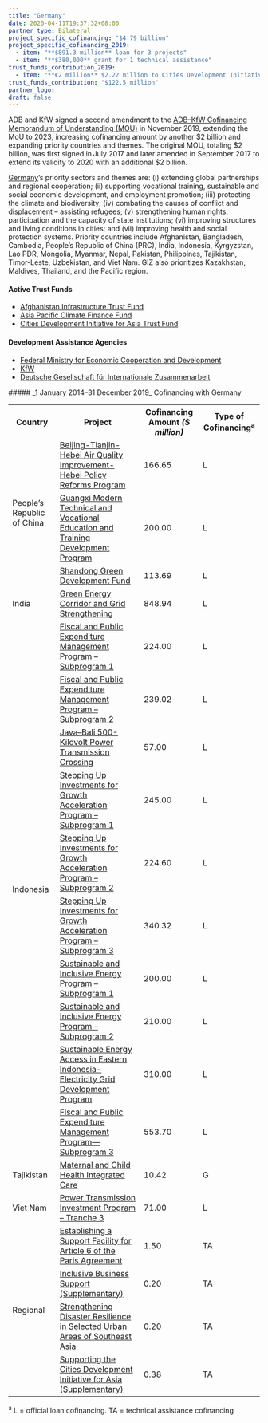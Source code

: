 ```yaml
---
title: "Germany"
date: 2020-04-11T19:37:32+08:00
partner_type: Bilateral
project_specific_cofinancing: "$4.79 billion"
project_specific_cofinancing_2019:
  - item: "**$891.3 million** loan for 3 projects"
  - item: "**$380,000** grant for 1 technical assistance" 
trust_funds_contribution_2019:
  - item: "**€2 million** $2.22 million to Cities Development Initiative for Asia Trust Fund under the Urban Financing Partnership Facility" 
trust_funds_contribution: "$122.5 million"
partner_logo:
draft: false
---
```

ADB and KfW signed a second amendment to the [ADB–KfW Cofinancing Memorandum of Understanding (MOU)](https://www.adb.org/news/adb-kfw-expand-cofinancing-partnership-additional-2-billion) in November 2019, extending the MoU to 2023, increasing cofinancing amount by another $2 billion and expanding priority countries and themes. The original MOU, totaling $2 billion, was first signed in July 2017 and later amended in September 2017 to extend its validity to 2020 with an additional $2 billion.  

[Germany](https://www.adb.org/publications/germany-fact-sheet)’s priority sectors and themes are: (i) extending global partnerships and regional cooperation; (ii) supporting vocational training, sustainable and social economic development, and employment promotion; (iii) protecting the climate and biodiversity; (iv) combating the causes of conflict and displacement – assisting refugees; (v) strengthening human rights, participation and the capacity of state institutions; (vi) improving structures and living conditions in cities; and (vii) improving health and social protection systems. Priority countries include Afghanistan, Bangladesh, Cambodia, People’s Republic of China (PRC), India, Indonesia, Kyrgyzstan, Lao PDR, Mongolia, Myanmar, Nepal, Pakistan, Philippines, Tajikistan, Timor-Leste, Uzbekistan, and Viet Nam. GIZ also prioritizes Kazakhstan, Maldives, Thailand, and the Pacific region.

#### Active Trust Funds 

* [Afghanistan Infrastructure Trust Fund](./modalities/trust-funds/multi-partner-trust-funds/#aitf) 
* [Asia Pacific Climate Finance Fund](./modalities/trust-funds/multi-partner-trust-funds/#apcff) 
* [Cities Development Initiative for Asia Trust Fund](./modalities/financing-partnership-facilities/urban-financing-partnership-facility/#cdiatf)

#### Development Assistance Agencies 

* [Federal Ministry for Economic Cooperation and Development](https://www.bmz.de/en/)
* [KfW](https://www.kfw.de/KfW-Group/) 
* [Deutsche Gesellschaft für Internationale Zusammenarbeit](https://www.giz.de/en/html/index.html)

<split>
##### _1 January 2014–31 December 2019_ Cofinancing with Germany

<table class="table dr-partner-table">

<tr>
<th>Country</th>
<th>Project</th>
<th>Cofinancing Amount <em>($ million)</em></th>
<th>Type of Cofinancing<sup>a</sup></th>
</tr>
<tr>
<td rowspan="3">People’s Republic of China</td>
<td><a
href="https://www.adb.org/projects/49232-001/main" target="_blank">Beijing-Tianjin-Hebei Air Quality Improvement-Hebei Policy Reforms Program</a></td>
<td>166.65 </td>
<td>L</td>

</tr>
<tr>
<td><a href="https://www.adb.org/projects/49308-002/main" target="_blank">Guangxi Modern Technical and Vocational Education and Training Development Program</a></td>
<td>200.00 </td>
<td>L</td>

</tr>
<tr>
<td><a href="https://www.adb.org/projects/51194-001/main" target="_blank">Shandong Green Development Fund</a></td>
<td>113.69 </td>
<td>L</td>

</tr>
<tr>
<td>India</td>
<td><a href="https://www.adb.org/projects/44426-016/main" target="_blank">Green Energy Corridor and Grid Strengthening</a></td>
<td>848.94 </td>
<td>L</td>

</tr>
<tr>
<td rowspan="10">Indonesia</td>
<td><a href="https://www.adb.org/projects/50168-001/main" target="_blank">Fiscal and Public Expenditure Management Program – Subprogram 1</a></td>
<td>224.00 </td>
<td>L</td>

</tr>
<tr>
<td><a href="https://www.adb.org/projects/50168-002/main" target="_blank">Fiscal and Public Expenditure Management Program – Subprogram 2</a></td>
<td>239.02 </td>
<td>L</td>

</tr>
<tr>
<td><a href="https://www.adb.org/projects/42362-013/main" target="_blank">Java–Bali 500-Kilovolt Power Transmission Crossing</a></td>
<td>57.00 </td>
<td>L</td>

</tr>
<tr>
<td><a href="https://www.adb.org/projects/documents/loan-agreement-stepping-up-investments-growth-acceleration-program-sp-1"
target="_blank">Stepping Up Investments for Growth Acceleration Program – Subprogram 1</a></td>
<td>245.00 </td>
<td>L</td>
</tr>
<tr>
<td><a
href="https://www.adb.org/projects/documents/loan-3402-ino-stepping-up-investments-for-growth-acceleration-program-sp2-lbg"
target="_blank">Stepping Up Investments for Growth Acceleration Program –
Subprogram 2</a></td>
<td>224.60 </td>
<td>L</td>
</tr>
<tr>
<td><a href="https://www.adb.org/projects/48134-007/main" target="_blank">Stepping Up Investments for Growth Acceleration Program – Subprogram 3</a></td>
<td>340.32 </td>
<td>L</td>

</tr>
<tr>
<td><a href="https://www.adb.org/projects/49043-001/main" target="_blank">Sustainable and Inclusive Energy Program – Subprogram 1</a></td>
<td>200.00 </td>
<td>L</td>

</tr>
<tr>
<td><a href="https://www.adb.org/projects/49043-002/main" target="_blank">Sustainable and Inclusive Energy Program – Subprogram 2</a></td>
<td>210.00 </td>
<td>L</td>

</tr>
<tr>
<td><a
href="https://www.adb.org/projects/50016-001/main" target="_blank">Sustainable
Energy Access in Eastern Indonesia- Electricity Grid Development Program</a></td>
<td>310.00 </td>
<td>L</td>

</tr>
<tr>
<td><a
href="https://www.adb.org/projects/50168-003/main" target="_blank">Fiscal and Public Expenditure Management Program—Subprogram 3</a></td>
<td>553.70 </td>
<td>L</td>

</tr>

<tr>
<td>Tajikistan</td>
<td><a href="https://www.adb.org/projects/44426-016/main" target="_blank">Maternal and Child Health Integrated Care</a></td>
<td>10.42 </td>
<td>G</td>

</tr>

<tr>
<td>Viet Nam</td>
<td><a
href="https://www.adb.org/projects/42039-036/main" target="_blank">Power
Transmission Investment Program – Tranche 3</a></td>
<td>71.00 </td>
<td>L</td>

</tr>
<tr>
<td rowspan="4">Regional</td>
<td><a
href="https://www.adb.org/projects/50404-001/main" target="_blank">Establishing
a Support Facility for Article 6 of the Paris Agreement</a></td>
<td>1.50 </td>
<td>TA</td>

</tr>
<tr>
<td><a
href="https://www.adb.org/projects/46240-001/main" target="_blank">Inclusive Business Support (Supplementary)</a></td>
<td>0.20 </td>
<td>TA</td>

</tr>
<tr>
<td><a
href="https://www.adb.org/projects/48426-001/main" target="_blank">Strengthening
Disaster Resilience in Selected Urban Areas of Southeast Asia</a></td>
<td>0.20 </td>
<td>TA</td>
</tr>

<tr>
<td><a
href="https://www.adb.org/projects/47285-001/main" target="_blank">Supporting the Cities Development Initiative for Asia (Supplementary)</a></td>
<td>0.38 </td>
<td>TA</td>
</tr>


</table>

<p class="dr-footnote"><sup>a</sup> L = official loan cofinancing. TA = technical assistance cofinancing</p>